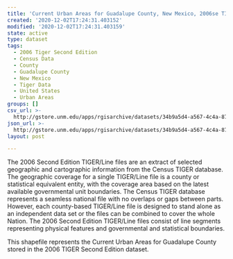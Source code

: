 ```yaml
---
title: 'Current Urban Areas for Guadalupe County, New Mexico, 2006se TIGER'
created: '2020-12-02T17:24:31.403152'
modified: '2020-12-02T17:24:31.403159'
state: active
type: dataset
tags:
  - 2006 Tiger Second Edition
  - Census Data
  - County
  - Guadalupe County
  - New Mexico
  - Tiger Data
  - United States
  - Urban Areas
groups: []
csv_url: >-
  http://gstore.unm.edu/apps/rgisarchive/datasets/34b9a5d4-a567-4c4a-8786-82d356e79c22/tgr2006se_guad_urbcu.derived.csv
json_url: >-
  http://gstore.unm.edu/apps/rgisarchive/datasets/34b9a5d4-a567-4c4a-8786-82d356e79c22/tgr2006se_guad_urbcu.derived.json
layout: post

---
```

The 2006 Second Edition TIGER/Line files are an extract of selected geographic and cartographic information from the Census TIGER database.  The geographic coverage for a single TIGER/Line file is a county or statistical equivalent entity, with the coverage area based on the latest available governmental unit boundaries. The Census TIGER database represents a seamless national file with no overlaps or gaps between parts.  However, each county-based TIGER/Line file is designed to stand alone as an independent data set or the files can be combined to cover the whole Nation.  The 2006 Second Edition  TIGER/Line files consist of line segments representing physical features and governmental and statistical boundaries.  

This shapefile represents the Current Urban Areas for Guadalupe County stored in the 2006 TIGER Second Edition dataset.
